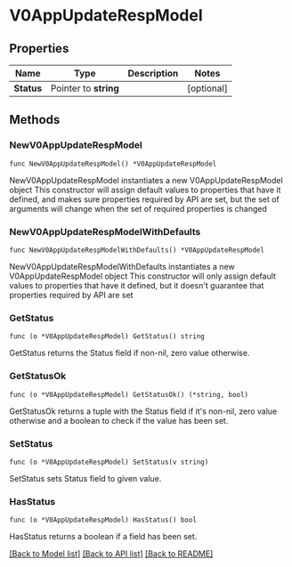 # V0AppUpdateRespModel

## Properties

Name | Type | Description | Notes
------------ | ------------- | ------------- | -------------
**Status** | Pointer to **string** |  | [optional] 

## Methods

### NewV0AppUpdateRespModel

`func NewV0AppUpdateRespModel() *V0AppUpdateRespModel`

NewV0AppUpdateRespModel instantiates a new V0AppUpdateRespModel object
This constructor will assign default values to properties that have it defined,
and makes sure properties required by API are set, but the set of arguments
will change when the set of required properties is changed

### NewV0AppUpdateRespModelWithDefaults

`func NewV0AppUpdateRespModelWithDefaults() *V0AppUpdateRespModel`

NewV0AppUpdateRespModelWithDefaults instantiates a new V0AppUpdateRespModel object
This constructor will only assign default values to properties that have it defined,
but it doesn't guarantee that properties required by API are set

### GetStatus

`func (o *V0AppUpdateRespModel) GetStatus() string`

GetStatus returns the Status field if non-nil, zero value otherwise.

### GetStatusOk

`func (o *V0AppUpdateRespModel) GetStatusOk() (*string, bool)`

GetStatusOk returns a tuple with the Status field if it's non-nil, zero value otherwise
and a boolean to check if the value has been set.

### SetStatus

`func (o *V0AppUpdateRespModel) SetStatus(v string)`

SetStatus sets Status field to given value.

### HasStatus

`func (o *V0AppUpdateRespModel) HasStatus() bool`

HasStatus returns a boolean if a field has been set.


[[Back to Model list]](../README.md#documentation-for-models) [[Back to API list]](../README.md#documentation-for-api-endpoints) [[Back to README]](../README.md)


